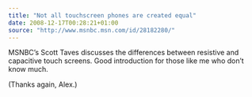 ```yaml
---
title: "Not all touchscreen phones are created equal"
date: 2008-12-17T00:28:21+01:00
source: "http://www.msnbc.msn.com/id/28182280/"
---
```


MSNBC’s Scott Taves discusses the differences between resistive and capacitive touch screens. Good introduction for those like me who don’t know much.

(Thanks again, Alex.)
